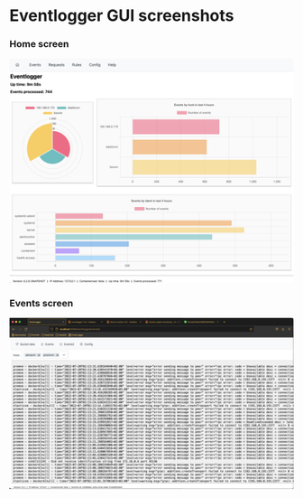 # Eventlogger GUI screenshots

### Home screen

![Eventlogger](docs/screenshots/eventlogger-v0.2.6-home.png)  

### Events screen

![Eventlogger](docs/screenshots/events-v0.2.0.png)  




